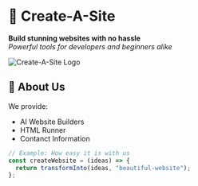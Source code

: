 # 🚀 Create-A-Site

**Build stunning websites with no hassle**  
*Powerful tools for developers and beginners alike*

![Create-A-Site Logo](/assests/Create-A-Site.png) <!-- Replace with your actual logo -->

## 📌 About Us

We provide:
- AI Website Builders
- HTML Runner
- Contanct Information
```javascript
// Example: How easy it is with us
const createWebsite = (ideas) => {
  return transformInto(ideas, "beautiful-website");
};
